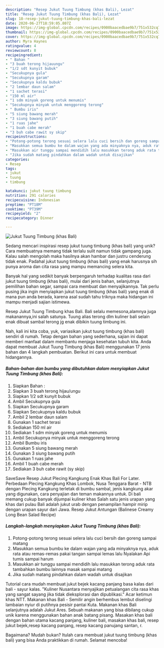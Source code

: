 ```yaml
---
description: "Resep Jukut Tuung Timbung (khas Bali), Lezat"
title: "Resep Jukut Tuung Timbung (khas Bali), Lezat"
slug: 18-resep-jukut-tuung-timbung-khas-bali-lezat
date: 2020-06-27T18:59:05.807Z
image: https://img-global.cpcdn.com/recipes/0900baacedbae9b7/751x532cq70/jukut-tuung-timbung-khas-bali-foto-resep-utama.jpg
thumbnail: https://img-global.cpcdn.com/recipes/0900baacedbae9b7/751x532cq70/jukut-tuung-timbung-khas-bali-foto-resep-utama.jpg
cover: https://img-global.cpcdn.com/recipes/0900baacedbae9b7/751x532cq70/jukut-tuung-timbung-khas-bali-foto-resep-utama.jpg
author: Myra Haynes
ratingvalue: 4
reviewcount: 8
recipeingredient:
- " Bahan "
- "3 buah terong hijauungu"
- "1/2 sdt kunyit bubuk"
- "Secukupnya gula"
- "Secukupnya garam"
- "Secukupnya kaldu bubuk"
- "2 lembar daun salam"
- "1 sachet terasi"
- "150 ml air"
- "1 sdm minyak goreng untuk menumis"
- "Secukupnya minyak untuk menggoreng terong"
- " Bumbu iris"
- "5 siung bawang merah"
- "3 siung bawang putih"
- "1 ruas jahe"
- "1 buah cabe merah"
- "3 buh cabe rawit sy skip"
recipeinstructions:
- "Potong-potong terong sesuai selera lalu cuci bersih dan goreng sampai matang"
- "Masukkan semua bumbu ke dalam wajan yang ada minyaknya nya, aduk rata atau remas-remas pakai tangan sampai lemas lalu Nyalakan Api tumis sampai harum"
- "Masukkan air tunggu sampai mendidih lalu masukkan terong aduk rata tambahkan bumbu lainnya masak sampai matang"
- "Jika sudah matang pindahkan dalam wadah untuk disajikan"
categories:
- Resep
tags:
- jukut
- tuung
- timbung

katakunci: jukut tuung timbung 
nutrition: 291 calories
recipecuisine: Indonesian
preptime: "PT18M"
cooktime: "PT39M"
recipeyield: "2"
recipecategory: Dinner

---
```



![Jukut Tuung Timbung (khas Bali)](https://img-global.cpcdn.com/recipes/0900baacedbae9b7/751x532cq70/jukut-tuung-timbung-khas-bali-foto-resep-utama.jpg)

Sedang mencari inspirasi resep jukut tuung timbung (khas bali) yang unik? Cara membuatnya memang tidak terlalu sulit namun tidak gampang juga. Kalau salah mengolah maka hasilnya akan hambar dan justru cenderung tidak enak. Padahal jukut tuung timbung (khas bali) yang enak harusnya sih punya aroma dan cita rasa yang mampu memancing selera kita.

Banyak hal yang sedikit banyak berpengaruh terhadap kualitas rasa dari jukut tuung timbung (khas bali), mulai dari jenis bahan, selanjutnya pemilihan bahan segar, sampai cara membuat dan menyajikannya. Tak perlu pusing jika ingin menyiapkan jukut tuung timbung (khas bali) yang enak di mana pun anda berada, karena asal sudah tahu triknya maka hidangan ini mampu menjadi sajian istimewa.

Resep Jukut Tuung Timbung khas Bali. Bali selalu memesona,alamnya juga makanannya,ini salah satunya. Tuung alias terong dlm kuliner bali selain enak dibuat sambal terong jg enak dibikin tuung timbung ini.


Nah, kali ini kita coba, yuk, variasikan jukut tuung timbung (khas bali) sendiri di rumah. Tetap dengan bahan yang sederhana, sajian ini dapat memberi manfaat dalam membantu menjaga kesehatan tubuh kita. Anda dapat membuat Jukut Tuung Timbung (khas Bali) menggunakan 17 jenis bahan dan 4 langkah pembuatan. Berikut ini cara untuk membuat hidangannya.

<!--inarticleads1-->

##### Bahan-bahan dan bumbu yang dibutuhkan dalam menyiapkan Jukut Tuung Timbung (khas Bali):

1. Siapkan  Bahan :
1. Siapkan 3 buah terong hijau/ungu
1. Siapkan 1/2 sdt kunyit bubuk
1. Ambil Secukupnya gula
1. Siapkan Secukupnya garam
1. Siapkan Secukupnya kaldu bubuk
1. Ambil 2 lembar daun salam
1. Gunakan 1 sachet terasi
1. Sediakan 150 ml air
1. Sediakan 1 sdm minyak goreng untuk menumis
1. Ambil Secukupnya minyak untuk menggoreng terong
1. Ambil  Bumbu iris
1. Gunakan 5 siung bawang merah
1. Gunakan 3 siung bawang putih
1. Gunakan 1 ruas jahe
1. Ambil 1 buah cabe merah
1. Sediakan 3 buh cabe rawit (sy skip)


SaveSave Resep Jukut Plecing Kangkung Enak Khas Bali For Later. Perbedaan Plecing Kangkung Khas Lombok, Nusa Tenggara Barat - NTB dengan Plecing Kangkung terletak di bumbu sambal, jenis kangkung akar yang digunakan, cara penyajian dan teman makannya untuk. Di bali memang cukup banyak dijumpai kuliner khas Salah satu jenis urapan yang khas dari pulau Bali adalah jukut urab dengan penampilan hampir mirip dengan urapan sayur dari Jawa. Resep Jukut Antungan (Balinese Creamy Long Bean Salad Recipe) 

<!--inarticleads2-->

##### Langkah-langkah menyiapkan Jukut Tuung Timbung (khas Bali):

1. Potong-potong terong sesuai selera lalu cuci bersih dan goreng sampai matang
1. Masukkan semua bumbu ke dalam wajan yang ada minyaknya nya, aduk rata atau remas-remas pakai tangan sampai lemas lalu Nyalakan Api tumis sampai harum
1. Masukkan air tunggu sampai mendidih lalu masukkan terong aduk rata tambahkan bumbu lainnya masak sampai matang
1. Jika sudah matang pindahkan dalam wadah untuk disajikan


Tutorial cara mudah membuat jukut bejek kacang panjang basa kalas dari bali - sayur kalas. &#34;Kuliner Nusantara menyajikan petualangan cita rasa khas yang sangat sayang jika tidak dieksplorasi dan dipublikasi.&#34; Acar ketimun khas NTT. Makanan khas Bali - Semilir angin berhembus lembut diselingi lambaian nyiur di putihnya pesisir pantai Kuta. Makanan khas Bali selanjutnya adalah Jukut Ares. Sebuah makanan yang bisa dibilang cukup unik karena menggunakan bahan anak batang pisang. Masakan khas bali dengan bahan utama kacang panjang, kuliner bali, masakan khas bali, resep jukut bejek,resep kacang panjang, resep kacang panujang santan, r. 

Bagaimana? Mudah bukan? Itulah cara membuat jukut tuung timbung (khas bali) yang bisa Anda praktikkan di rumah. Selamat mencoba!
